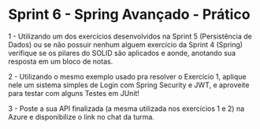 # Sprint 6 - Spring Avançado - Prático

1 - Utilizando um dos exercícios desenvolvidos na Sprint 5 (Persistência de Dados) ou se não possuir nenhum alguem exercício da Sprint 4 (Spring) verifique se os pilares do SOLID são aplicados e aonde, anotando sua resposta em um bloco de notas.

2 - Utilizando o mesmo exemplo usado pra resolver o Exercício 1, aplique nele um sistema simples de Login com Spring Security e JWT, e aproveite para testar com alguns Testes em JUnit!

3 - Poste a sua API finalizada (a mesma utilizada nos exercícios 1 e 2) na Azure e disponibilize o link no chat da turma.